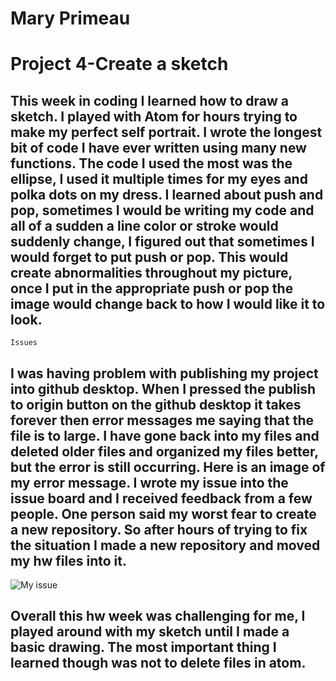 # Mary Primeau

# Project 4-Create a sketch



##  This week in coding I learned how to draw a sketch. I played with Atom for hours trying to make my perfect self portrait. I wrote the longest bit of code I have ever written using many new functions.  The code I used the most was the ellipse, I used it multiple times for my eyes and polka dots on my dress. I learned about push and pop, sometimes I would be writing my code and all of a sudden a line color or stroke would suddenly change, I figured out that sometimes I would forget to put push or pop.  This would create abnormalities throughout my picture, once I put in the appropriate push or pop the image would change back to how I would like it to look.


``` Issues ```

##  I was having problem with publishing my project into github desktop. When I pressed the publish to origin button on the github desktop it takes forever then error messages me saying that the file is to large. I have gone back into my files and deleted older files and organized my files better, but the error is still occurring. Here is an image of my error message. I wrote my issue into the issue board and I received feedback from a few people.  One person said my worst fear to create a new repository. So after hours of trying to fix the situation I made a new repository and moved my hw files into it.

 ![My issue](/help.png)

## Overall this hw week was challenging for me, I played around with my sketch until I made a basic drawing.  The most important thing I learned though was not to delete files in atom.
